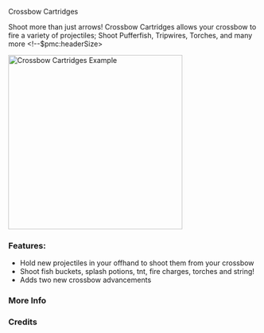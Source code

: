 Crossbow Cartridges<!--$headerTitle--><!--$pmc:delete-->

Shoot more than just arrows! Crossbow Cartridges allows your crossbow to fire a variety of projectiles; Shoot Pufferfish, Tripwires, Torches, and many more <!--$pmc:headerSize>

<img src="images/crossbow_cartridges.webp" alt="Crossbow Cartridges Example" width="350"/> <!--$localAssetToURL--> <!--$modrinth:replaceWithVideo--> <!--$pmc:delete-->

### Features:
- Hold new projectiles in your offhand to shoot them from your crossbow
- Shoot fish buckets, splash potions, tnt, fire charges, torches and string!
- Adds two new crossbow advancements

### More Info
<!--$youtubeLinkInsert-->

<!--$wikiLinkInsert-->

### Credits
 <!--$creditsInsert -->

<!--$footerInsert-->